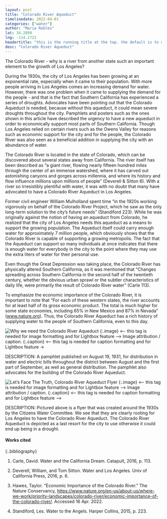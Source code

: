 ```yaml
---
layout: post
title: "Colorado River Aqueduct"
timelinedate: 2022-04-01
categories: ["water"]
author: "Maria Robles"
lat: 34.2899
lng: -114.1721
headertitle: "this is the running title at the top. the default is to display the site title, so to activate the running title you will need to uncomment in the post.html layout"
desc: "Colorado River Aqueduct"
---
```


The Colorado River -  why is a river from another state such an important element to the growth of Los Angeles?


During the 1930s, the city of Los Angeles has been growing at an exponential rate, especially when it came to their population. With more people arriving in Los Angeles comes an increasing demand for water. However, there was one problem when it came to supplying the demand for the people - and that is the fact that Southern California has experienced a series of droughts. Advocates have been pointing out that the Colorado Aqueduct is needed, because without this aqueduct, it could mean severe droughts throughout the city. Pamphlets and posters such as the ones shown in this article have described the urgency to have a new aqueduct in order to economically support most parts of Southern California. Though Los Angeles relied on certain rivers such as the Owens Valley for reasons such as economic support for the city and for the people, the Colorado River was also seen as a beneficial addition in supplying the city with an abundance of water.


The Colorado River is located in the state of Colorado, which can be discovered about several states away from California. The river itself has been described as “a giant river, flowing nearly fifteen hundred miles through the center of an immense watershed, where it has carved out astonishing canyons and gorges across millennia, and where its history and flow influence millions upon millions of people” (Deverell & Sitton 6). With a river so irresistibly plentiful with water, it was with no doubt that many have advocated to have a Colorado River Aqueduct in Los Angeles.


Former civil engineer William Mulholland spent time “in the 1920s working vigorously on behalf of the Colorado River Project, which he saw as the only long-term solution to the city’s future needs” (Standiford 223). While he was originally against the notion of having an aqueduct from Colorado, he realized that the city of Los Angeles needs this aqueduct as a means to support the growing population. The Aqueduct itself could carry enough water for approximately 7 million people, which obviously shows that the Colorado River is capable of supporting a growing metropolis. The fact that the Aqueduct can support so many individuals at once indicates that there is enough water for everybody in the city to the point where they may use the extra liters of water for their personal use.


Even though the Great Depression was taking place, the Colorado River has physically altered Southern California, as it was mentioned that “Changes spreading across Southern California in the second half of the twentieth century, whether the obvious urban sprawl or the subtler characteristics of daily life, were primarily the result of Colorado River water” (Carle 113).


To emphasize the economic importance of the Colorado River, it is important to note that “For each of these western states, the river accounts for at least half of its gross economic product. The total is much higher for some state economies, including 65% in New Mexico and 87% in Nevada” (www.nature.org). Thus, the Colorado River Aqueduct has a rich history of supplying water to the people of Southern California, even to this day.
        


  



![Why we need the Colorado River Aqueduct](WhyweneedtheColoradoRiver_MGR)
   {:.image} <-- this tag is needed for image formatting and for Lightbox feature -->
Image attribution / caption.
   {:.caption} <-- this tag is needed for caption formatting and for Lightbox feature →


DESCRIPTION: A pamphlet published on August 19, 1931, for distribution in water and electric bills throughout the district between August and the first part of September, as well as general distribution. The pamphlet also advocates for the building of the Colorado River Aqueduct.
  



![Let’s Face The Truth, Colorado River Aqueduct Flyer](WeneedtheColoradoRiver_MGR)
   {:.image} <-- this tag is needed for image formatting and for Lightbox feature -->
Image attribution / caption.
   {:.caption} <-- this tag is needed for caption formatting and for Lightbox feature -->


DESCRIPTION: Pictured above is a flyer that was created around the 1930s by the Citizens Water Committee. We see that they are clearly rooting for Los Angeles to have the Colorado River Aqueduct. The Colorado River Aqueduct is depicted as a last resort for the city to use otherwise it could end up being in a drought.


#### Works cited


{:.bibliography} 

1. Carle, David. Water and the California Dream. Catapult, 2016, p. 113.


2. Deverell, William, and Tom Sitton. Water and Los Angeles. Univ of California Press, 2016, p. 6.


3. Hawes, Taylor. “Economic Importance of the Colorado River.” The Nature Conservancy, https://www.nature.org/en-us/about-us/where-we-work/priority-landscapes/colorado-river/economic-importance-of-the-colorado-river/. Accessed 16 Apr. 2022.


4. Standiford, Les. Water to the Angels. Harper Collins, 2015, p. 223.
